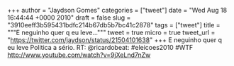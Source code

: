 
+++
author = "Jaydson Gomes"
categories = ["tweet"]
date = "Wed Aug 18 16:44:44 +0000 2010"
draft = false
slug = "3910eeff3b595431bdfc214b67db5b7bc41c2878"
tags = ["tweet"]
title = """E neguinho quer q eu leve..."""
tweet = true
micro = true
tweet_url = "https://twitter.com/jaydson/status/21504101638"
+++
E neguinho quer q eu leve Politica a sério. RT: @ricardobeat: #eleicoes2010 #WTF http://www.youtube.com/watch?v=9jXeLnd7nZw
